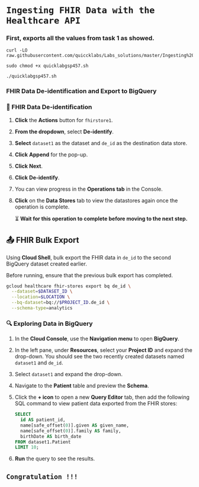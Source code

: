 
# ```Ingesting FHIR Data with the Healthcare API```

### First, exports all the values from task 1 as showed.

```
curl -LO raw.githubusercontent.com/quiccklabs/Labs_solutions/master/Ingesting%20FHIR%20Data%20with%20the%20Healthcare%20API/quicklabgsp457.sh

sudo chmod +x quicklabgsp457.sh

./quicklabgsp457.sh
```

### FHIR Data De-identification and Export to BigQuery

### 🚀 FHIR Data De-identification

1. **Click** the **Actions** button for `fhirstore1`.
2. **From the dropdown**, select **De-identify**.
3. **Select** `dataset1` as the dataset and `de_id` as the destination data store.
4. **Click** **Append** for the pop-up.
5. **Click** **Next**.
6. **Click** **De-identify**.
7. You can view progress in the **Operations tab** in the Console.
8. **Click** on the **Data Stores** tab to view the datastores again once the operation is complete.

    ⏳ **Wait for this operation to complete before moving to the next step.**

## 📤 FHIR Bulk Export

Using **Cloud Shell**, bulk export the FHIR data in `de_id` to the second BigQuery dataset created earlier. 

Before running, ensure that the previous bulk export has completed.

```bash
gcloud healthcare fhir-stores export bq de_id \
  --dataset=$DATASET_ID \
  --location=$LOCATION \
  --bq-dataset=bq://$PROJECT_ID.de_id \
  --schema-type=analytics
```


### 🔍 Exploring Data in BigQuery

1. In the **Cloud Console**, use the **Navigation menu** to open **BigQuery**.
2. In the left pane, under **Resources**, select your **Project ID** and expand the drop-down. You should see the two recently created datasets named `dataset1` and `de_id`.
3. Select `dataset1` and expand the drop-down.
4. Navigate to the **Patient** table and preview the **Schema**.
5. Click the **+ icon** to open a new **Query Editor** tab, then add the following SQL command to view patient data exported from the FHIR stores:

    ```sql
    SELECT
      id AS patient_id,
      name[safe_offset(0)].given AS given_name,
      name[safe_offset(0)].family AS family,
      birthDate AS birth_date
    FROM dataset1.Patient
    LIMIT 10;
    ```

6. **Run** the query to see the results.


## ```Congratulation !!! ```